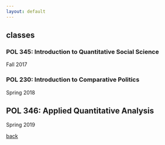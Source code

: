 ```yaml
---
layout: default
---
```


## classes

### POL 345: Introduction to Quantitative Social Science
Fall 2017

### POL 230: Introduction to Comparative Politics
Spring 2018

## POL 346: Applied Quantitative Analysis
Spring 2019

[back](/)
